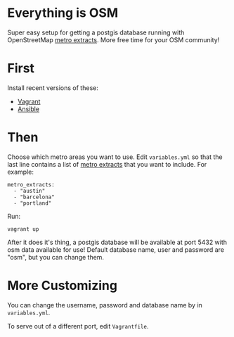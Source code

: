 Everything is OSM
=================

Super easy setup for getting a postgis database running with OpenStreetMap
[metro extracts](https://mapzen.com/metro-extracts/). More free time for your
OSM community!


First
=====

Install recent versions of these:

- [Vagrant](http://vagrantup.com/)
- [Ansible](http://docs.ansible.com/)



Then
====

Choose which metro areas you want to use. Edit `variables.yml` so that the last
line contains a list of [metro extracts](https://mapzen.com/metro-extracts/)
that you want to include. For example:

    metro_extracts:
      - "austin"
      - "barcelona"
      - "portland"



Run:

    vagrant up


After it does it's thing, a postgis database will be available at port 5432 with
osm data available for use! Default database name, user and password are "osm",
but you can change them.



More Customizing
================


You can change the username, password and database name by in `variables.yml`.

To serve out of a different port, edit `Vagrantfile`.
